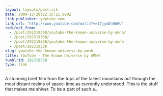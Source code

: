 ```yaml
---
layout: layouts/post.njk
date: 2009-12-20T22:36:11.000Z
link_publisher: youtube.com
link_url: 'http://www.youtube.com/watch?v=17jymDn0W6U'
redirect_from:
  - /post/292319358/youtube-the-known-universe-by-amnh/
  - /post/292319358/
  - /post/292319358/youtube-the-known-universe-by-amnh
  - /post/292319358
slug: youtube-the-known-universe-by-amnh
title: YouTube - The Known Universe by AMNH
tumblrid: 292319358
type: link
---
```

<p>A stunning brief film from the tops of the tallest mountains out through the most distant realms of space-time as currently understood. This is the stuff that makes me shiver. To be a part of such a&hellip;</p>
